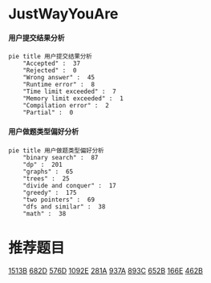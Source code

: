 # JustWayYouAre

<!-- tabs:start -->



#### **用户提交结果分析**

```mermaid
pie title 用户提交结果分析
    "Accepted" :  37
    "Rejected" :  0
    "Wrong answer" :  45
    "Runtime error" :  8
    "Time limit exceeded" :  7
    "Memory limit exceeded" :  1
    "Compilation error" :  2
    "Partial" :  0
```

#### **用户做题类型偏好分析**

```mermaid
pie title 用户做题类型偏好分析
    "binary search" :  87
    "dp" :  201
    "graphs" :  65
    "trees" :  25
    "divide and conquer" :  17
    "greedy" :  175
    "two pointers" :  69
    "dfs and similar" :  38
    "math" :  38
```



<!-- tabs:end -->
# 推荐题目
[1513B](https://codeforces.com/contest/1513/problem/B)
[682D](https://codeforces.com/contest/682/problem/D)
[576D](https://codeforces.com/contest/576/problem/D)
[1092E](https://codeforces.com/contest/1092/problem/E)
[281A](https://codeforces.com/contest/281/problem/A)
[937A](https://codeforces.com/contest/937/problem/A)
[893C](https://codeforces.com/contest/893/problem/C)
[652B](https://codeforces.com/contest/652/problem/B)
[166E](https://codeforces.com/contest/166/problem/E)
[462B](https://codeforces.com/contest/462/problem/B)
